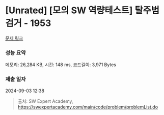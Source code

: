 # [Unrated] [모의 SW 역량테스트] 탈주범 검거 - 1953 

[문제 링크](https://swexpertacademy.com/main/code/problem/problemDetail.do?contestProbId=AV5PpLlKAQ4DFAUq) 

### 성능 요약

메모리: 26,284 KB, 시간: 148 ms, 코드길이: 3,971 Bytes

### 제출 일자

2024-09-03 12:38



> 출처: SW Expert Academy, https://swexpertacademy.com/main/code/problem/problemList.do